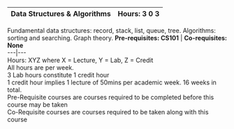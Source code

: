 **Data Structures & Algorithms** | **Hours: 3 0 3**  
---|---  
Fundamental data structures: record, stack, list, queue, tree. Algorithms: sorting and searching. Graph theory.
**Pre-requisites: CS101** | **Co-requisites: None**  
---|---  
Hours: XYZ where X = Lecture, Y = Lab, Z = Credit  
All hours are per week.  
3 Lab hours constitute 1 credit hour  
1 credit hour implies 1 lecture of 50mins per academic week. 16 weeks in total.  
Pre-Requisite courses are courses required to be completed before this course may be taken  
Co-Requisite courses are courses required to be taken along with this course
